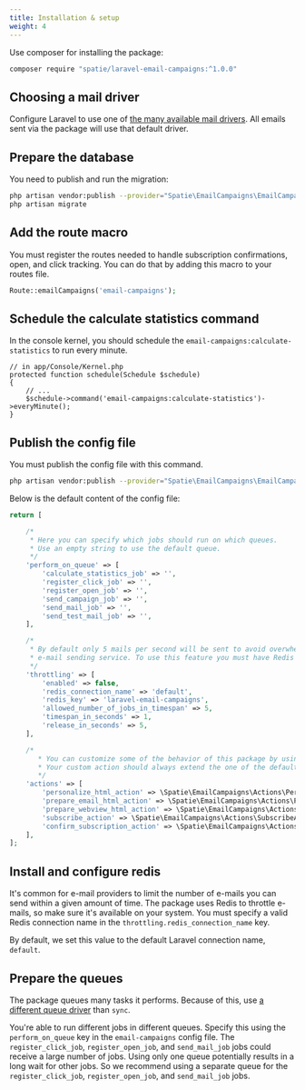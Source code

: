 ```yaml
---
title: Installation & setup
weight: 4
---
```


Use composer for installing the package:

```bash
composer require "spatie/laravel-email-campaigns:^1.0.0"
```

## Choosing a mail driver

Configure Laravel to use one of [the many available mail drivers](https://laravel.com/docs/master/mail#driver-prerequisites). All emails sent via the package will use that default driver.

## Prepare the database

You need to publish and run the migration:

```bash
php artisan vendor:publish --provider="Spatie\EmailCampaigns\EmailCampaignsServiceProvider" --tag="migrations"
php artisan migrate
```

## Add the route macro

You must register the routes needed to handle subscription confirmations, open, and click tracking. You can do that by adding this macro to your routes file.

```php
Route::emailCampaigns('email-campaigns');
```

## Schedule the calculate statistics command

In the console kernel, you should schedule the `email-campaigns:calculate-statistics` to run every minute.
```
// in app/Console/Kernel.php
protected function schedule(Schedule $schedule)
{
    // ...
    $schedule->command('email-campaigns:calculate-statistics')->everyMinute();
}
```

## Publish the config file

You must publish the config file with this command.

```bash
php artisan vendor:publish --provider="Spatie\EmailCampaigns\EmailCampaignsServiceProvider" --tag="config"
```

Below is the default content of the config file:

```php
return [

    /*
     * Here you can specify which jobs should run on which queues.
     * Use an empty string to use the default queue.
     */
    'perform_on_queue' => [
        'calculate_statistics_job' => '',
        'register_click_job' => '',
        'register_open_job' => '',
        'send_campaign_job' => '',
        'send_mail_job' => '',
        'send_test_mail_job' => '',
    ],

    /*
     * By default only 5 mails per second will be sent to avoid overwhelming your
     * e-mail sending service. To use this feature you must have Redis installed.
     */
    'throttling' => [
        'enabled' => false,
        'redis_connection_name' => 'default',
        'redis_key' => 'laravel-email-campaigns',
        'allowed_number_of_jobs_in_timespan' => 5,
        'timespan_in_seconds' => 1,
        'release_in_seconds' => 5,
    ],

    /*
       * You can customize some of the behavior of this package by using our own custom action.
       * Your custom action should always extend the one of the default ones.
       */
    'actions' => [
        'personalize_html_action' => \Spatie\EmailCampaigns\Actions\PersonalizeHtmlAction::class,
        'prepare_email_html_action' => \Spatie\EmailCampaigns\Actions\PrepareEmailHtmlAction::class,
        'prepare_webview_html_action' => \Spatie\EmailCampaigns\Actions\PrepareWebviewHtmlAction::class,
        'subscribe_action' => \Spatie\EmailCampaigns\Actions\SubscribeAction::class,
        'confirm_subscription_action' => \Spatie\EmailCampaigns\Actions\ConfirmSubscriptionAction::class,
    ],
];
```

## Install and configure redis

It's common for e-mail providers to limit the number of e-mails you can send within a given amount of time. The package uses Redis to throttle e-mails, so make sure it's available on your system. You must specify a valid Redis connection name in the `throttling.redis_connection_name` key.

By default, we set this value to the default Laravel connection name, `default`.

## Prepare the queues

The package queues many tasks it performs. Because of this, use [a different queue driver](https://laravel.com/docs/master/queues#driver-prerequisites) than `sync`.

You're able to run different jobs in different queues.  Specify this using the `perform_on_queue` key in the `email-campaigns` config file. The `register_click_job`, `register_open_job`, and `send_mail_job` jobs could receive a large number of jobs. Using only one queue potentially results in a long wait for other jobs. So we recommend using a separate queue for the `register_click_job`, `register_open_job`, and `send_mail_job` jobs.
